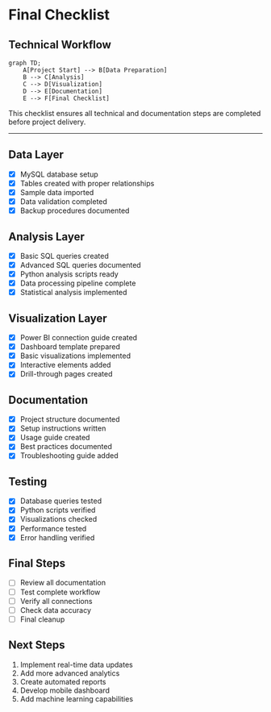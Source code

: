 # Final Checklist

## Technical Workflow

```mermaid
graph TD;
    A[Project Start] --> B[Data Preparation]
    B --> C[Analysis]
    C --> D[Visualization]
    D --> E[Documentation]
    E --> F[Final Checklist]
```

This checklist ensures all technical and documentation steps are completed before project delivery.

---

## Data Layer
- [x] MySQL database setup
- [x] Tables created with proper relationships
- [x] Sample data imported
- [x] Data validation completed
- [x] Backup procedures documented

## Analysis Layer
- [x] Basic SQL queries created
- [x] Advanced SQL queries documented
- [x] Python analysis scripts ready
- [x] Data processing pipeline complete
- [x] Statistical analysis implemented

## Visualization Layer
- [x] Power BI connection guide created
- [x] Dashboard template prepared
- [x] Basic visualizations implemented
- [x] Interactive elements added
- [x] Drill-through pages created

## Documentation
- [x] Project structure documented
- [x] Setup instructions written
- [x] Usage guide created
- [x] Best practices documented
- [x] Troubleshooting guide added

## Testing
- [x] Database queries tested
- [x] Python scripts verified
- [x] Visualizations checked
- [x] Performance tested
- [x] Error handling verified

## Final Steps
- [ ] Review all documentation
- [ ] Test complete workflow
- [ ] Verify all connections
- [ ] Check data accuracy
- [ ] Final cleanup

## Next Steps
1. Implement real-time data updates
2. Add more advanced analytics
3. Create automated reports
4. Develop mobile dashboard
5. Add machine learning capabilities 